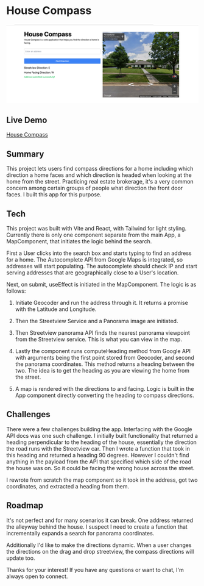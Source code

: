 # House Compass 

![screenshot](./public/screenshot.png)


## Live Demo 

[House Compass](https://main.d3ha0g41jft06p.amplifyapp.com/)


## Summary

This project lets users find compass directions for a home including which direction a home faces and which direction is headed when looking at the home from the street. Practicing real estate brokerage, it's a very common concern among certain groups of people what direction the front door faces. I built this app for this purpose. 

## Tech
This project was built with Vite and React, with Tailwind for light styling. Currently there is only one component separate from the main App, a MapComponent, that initiates the logic behind the search. 

First a User clicks into the search box and starts typing to find an address for a home. The Autocomplete API from Google Maps is integrated, so addresses will start populating. The autocomplete should check IP and start serving addresses that are geographically close to a User's location.

Next, on submit, useEffect is initiated in the MapComponent. The logic is as follows:

1. Initiate Geocoder and run the address through it. It returns a promise with the Latitude and Longitude.

2. Then the Streetview Service and a Panorama image are initiated.

3. Then Streetview panorama API finds the nearest panorama viewpoint from the Streetview service. This is what you can view in the map.

4. Lastly the component runs computeHeading method from Google API with arguments being the first point stored from Geocoder, and second the panorama coordinates. This method returns a heading between the two. The idea is to get the heading as you are viewing the home from the street.

5. A map is rendered with the directions to and facing. Logic is built in the App component directly converting the heading to compass directions.

## Challenges

There were a few challenges building the app. Interfacing with the Google API docs was one such challenge. I initially built functionality that returned a heading perpendicular to the heading of the house, essentially the direction the road runs with the Streetview car. Then I wrote a function that took in this heading and returned a heading 90 degrees. However I couldn't find anything in the payload from the API that specified which side of the road the house was on. So it could be facing the wrong house across the street. 

I rewrote from scratch the map component so it took in the address, got two coordinates, and extracted a heading from them.

## Roadmap

It's not perfect and for many scenarios it can break. One address returned the alleyway behind the house. I suspect I need to create a function that incrementally expands a search for panorama coordinates. 

Additionally I'd like to make the directions dynamic. When a user changes the directions on the drag and drop streetview, the compass directions will update too.

Thanks for your interest! If you have any questions or want to chat, I'm always open to connect. 
